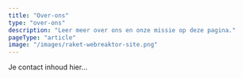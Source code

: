 ```yaml
---
title: "Over-ons"
type: "over-ons"
description: "Leer meer over ons en onze missie op deze pagina."
pageType: "article"
image: "/images/raket-webreaktor-site.png"
---
```


Je contact inhoud hier...
